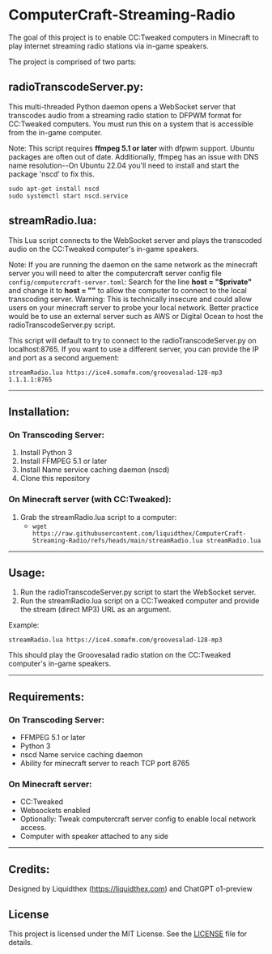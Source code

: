 # ComputerCraft-Streaming-Radio

The goal of this project is to enable CC:Tweaked computers in Minecraft to play internet streaming radio stations via in-game speakers.

The project is comprised of two parts:

## **radioTranscodeServer.py**:

This multi-threaded Python daemon opens a WebSocket server that transcodes audio from a streaming radio station to DFPWM format for CC:Tweaked computers.
You must run this on a system that is accessible from the in-game computer.

Note: This script requires **ffmpeg 5.1 or later** with dfpwm support. Ubuntu packages are often out of date.
Additionally, ffmpeg has an issue with DNS name resolution--On Ubuntu 22.04 you'll need to install and start the package 'nscd' to fix this.
```
sudo apt-get install nscd
sudo systemctl start nscd.service
```

## **streamRadio.lua**:

This Lua script connects to the WebSocket server and plays the transcoded audio on the CC:Tweaked computer's in-game speakers.

Note: If you are running the daemon on the same network as the minecraft server you will need to alter the computercraft server config file `config/computercraft-server.toml`:
Search for the line **host = "$private"** and change it to **host = ""** to allow the computer to connect to the local transcoding server.
Warning: This is technically insecure and could allow users on your minecraft server to probe your local network. Better practice would be to use an external server such as AWS or Digital Ocean to host the radioTranscodeServer.py script.

This script will default to try to connect to the radioTranscodeServer.py on localhost:8765. If you want to use a different server, you can provide the IP and port as a second arguement:
```
streamRadio.lua https://ice4.somafm.com/groovesalad-128-mp3 1.1.1.1:8765
```

---

## Installation:

### On Transcoding Server:
1. Install Python 3
2. Install FFMPEG 5.1 or later
3. Install Name service caching daemon (nscd)
4. Clone this repository

### On Minecraft server (with CC:Tweaked):
1. Grab the streamRadio.lua script to a computer:
    - ```wget https://raw.githubusercontent.com/liquidthex/ComputerCraft-Streaming-Radio/refs/heads/main/streamRadio.lua streamRadio.lua```

---

## Usage:

1. Run the radioTranscodeServer.py script to start the WebSocket server.
2. Run the streamRadio.lua script on a CC:Tweaked computer and provide the stream (direct MP3) URL as an argument.

Example:
```
streamRadio.lua https://ice4.somafm.com/groovesalad-128-mp3
```

This should play the Groovesalad radio station on the CC:Tweaked computer's in-game speakers.

---

## Requirements:

### On Transcoding Server:
- FFMPEG 5.1 or later
- Python 3
- nscd Name service caching daemon
- Ability for minecraft server to reach TCP port 8765
### On Minecraft server:
- CC:Tweaked
- Websockets enabled
- Optionally: Tweak computercraft server config to enable local network access.
- Computer with speaker attached to any side

---

## Credits:
Designed by Liquidthex (https://liquidthex.com) and ChatGPT o1-preview

## License

This project is licensed under the MIT License. See the [LICENSE](./LICENSE) file for details.
